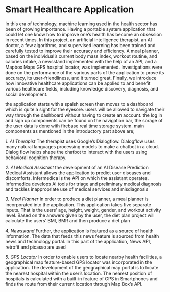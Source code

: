 # Smart Healthcare Application
In this era of technology, machine learning used in the health sector has been of growing importance.
Having a portable system application that could let one know how to improve one’s health has become an obsession in recent times.
In this project, an artificial intelligence therapist, an AI doctor, a few algorithms,
and supervised learning has been trained and carefully tested to improve their accuracy and efficiency.
A meal planner, based on the individual’s current body mass index, workout routine, and calories intake,
a newsstand implemented with the help of an API, and a Mapbox Maps GPS hospital locator, was implemented.
Investigations were done on the performance of the various parts of the application to prove its accuracy,
its user-friendliness, and it turned great.
Finally, we introduce how innovative healthcare applications can be applied to and benefit various healthcare fields,
including knowledge discovery, diagnosis, and social development.

the application starts with a spalsh screen then moves to a dashboard which is quite a sight for the eyesore.
users will be allowed to navigate their way through the dashboard without having to create an account.
the log in and sign up components can be found on the navigation bar,
the sorage of the user data is done with firebase real time storage system.
main components as mentioned in the introductory part above are;

*1. AI Therapist*
The therapist uses Google’s Dialogflow. Dialogflow uses many natural languages processing models to make a chatbot in a cloud.
Dialog flow helps shape the chatbot to interact with the users using behavioral cognition therapy.

*2. AI Medical Assistant*
the development of an AI Disease Prediction Medical Assistant allows the application to predict user diseases and discomforts.
Infermedica is the API on which the assistant operates.
Infermedica develops AI tools for triage and preliminary medical diagnosis and tackles inappropriate use of medical services and misdiagnosis

*3. Meal Planner*
In order to produce a diet planner, a meal planner is incorporated into the application.
This application takes five separate inputs.
That is the users’ age, height, weight, gender, and workout activity level.
Based on the answers given by the user, the diet plan project will calculate the users’ BMI, BMR and then produce a diet plan

*4. Newsstand*
Further, the application is featured as a source of health information.
The data that feeds this news feature is sourced from health news and technology portal.
In this part of the application, News API, retrofit and picasso are used

*5. GPS Locator*
In order to enable users to locate nearby health facilities, 
a geographical map feature-based GPS locator was incorporated in the application. 
The development of the geographical map portal is to locate the nearest hospital within the user’s location. 
The nearest position of hospitals is calculated with a built-in feature of GPS in Smartphones 
and finds the route from their current location through Map Box’s API.

